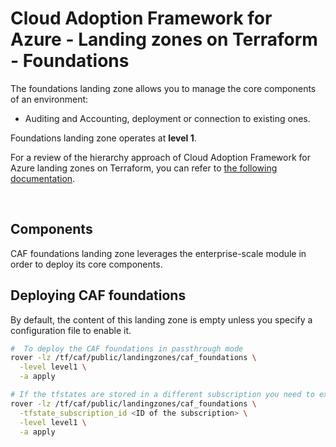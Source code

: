 # Cloud Adoption Framework for Azure - Landing zones on Terraform - Foundations

The foundations landing zone allows you to manage the core components of an environment:

* Auditing and Accounting, deployment or connection to existing ones.

Foundations landing zone operates at **level 1**.

For a review of the hierarchy approach of Cloud Adoption Framework for Azure landing zones on Terraform, you can refer to [the following documentation](../../documentation/code_architecture/hierarchy.md).

</BR>

## Components

CAF foundations landing zone leverages the enterprise-scale module in order to deploy its core components.

## Deploying CAF foundations

By default, the content of this landing zone is empty unless you specify a configuration file to enable it.

```bash
#  To deploy the CAF foundations in passthrough mode
rover -lz /tf/caf/public/landingzones/caf_foundations \
  -level level1 \
  -a apply

# If the tfstates are stored in a different subscription you need to execute the following command
rover -lz /tf/caf/public/landingzones/caf_foundations \
  -tfstate_subscription_id <ID of the subscription> \
  -level level1 \
  -a apply
```
